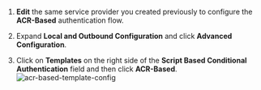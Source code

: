 
1.	**Edit** the same service provider you created previously to configure the **ACR-Based** authentication flow.
    
2.	Expand **Local and Outbound Configuration** and click **Advanced Configuration**.
   
3.	Click on **Templates** on the right side of the **Script Based Conditional Authentication** field and then click **ACR-Based**.  
    ![acr-based-template-config]({{base_path}}/assets/img/fragments/acr-based-template-config.png)
